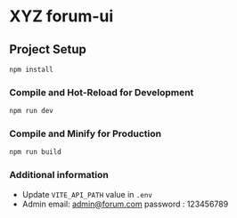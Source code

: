 # XYZ forum-ui

## Project Setup

```sh
npm install
```

### Compile and Hot-Reload for Development

```sh
npm run dev
```

### Compile and Minify for Production

```sh
npm run build
```

### Additional information
 - Update `VITE_API_PATH` value in `.env`
 - Admin email: admin@forum.com password : 123456789